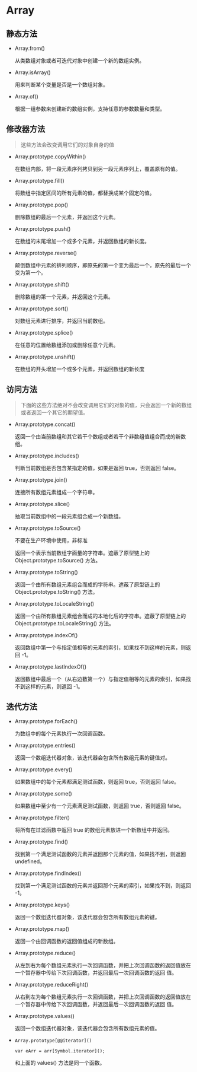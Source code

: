 # Array

## 静态方法

- Array.from()

  从类数组对象或者可迭代对象中创建一个新的数组实例。

- Array.isArray()

  用来判断某个变量是否是一个数组对象。

- Array.of()

  根据一组参数来创建新的数组实例，支持任意的参数数量和类型。

## 修改器方法

> 这些方法会改变调用它们的对象自身的值

- Array.prototype.copyWithin()

  在数组内部，将一段元素序列拷贝到另一段元素序列上，覆盖原有的值。

- Array.prototype.fill()

  将数组中指定区间的所有元素的值，都替换成某个固定的值。

- Array.prototype.pop()

  删除数组的最后一个元素，并返回这个元素。

- Array.prototype.push()

  在数组的末尾增加一个或多个元素，并返回数组的新长度。

- Array.prototype.reverse()

  颠倒数组中元素的排列顺序，即原先的第一个变为最后一个，原先的最后一个变为第一个。

- Array.prototype.shift()

  删除数组的第一个元素，并返回这个元素。

- Array.prototype.sort()

  对数组元素进行排序，并返回当前数组。

- Array.prototype.splice()

  在任意的位置给数组添加或删除任意个元素。

- Array.prototype.unshift()

  在数组的开头增加一个或多个元素，并返回数组的新长度

## 访问方法

> 下面的这些方法绝对不会改变调用它们的对象的值，只会返回一个新的数组或者返回一个其它的期望值。

- Array.prototype.concat()

  返回一个由当前数组和其它若干个数组或者若干个非数组值组合而成的新数组。

- Array.prototype.includes()

  判断当前数组是否包含某指定的值，如果是返回 true，否则返回 false。

- Array.prototype.join()

  连接所有数组元素组成一个字符串。

- Array.prototype.slice()

  抽取当前数组中的一段元素组合成一个新数组。

- Array.prototype.toSource()

  不要在生产环境中使用，非标准

  返回一个表示当前数组字面量的字符串。遮蔽了原型链上的 Object.prototype.toSource() 方法。

- Array.prototype.toString()

  返回一个由所有数组元素组合而成的字符串。遮蔽了原型链上的 Object.prototype.toString() 方法。

- Array.prototype.toLocaleString()

  返回一个由所有数组元素组合而成的本地化后的字符串。遮蔽了原型链上的 Object.prototype.toLocaleString() 方法。

- Array.prototype.indexOf()

  返回数组中第一个与指定值相等的元素的索引，如果找不到这样的元素，则返回 -1。

- Array.prototype.lastIndexOf()

  返回数组中最后一个（从右边数第一个）与指定值相等的元素的索引，如果找不到这样的元素，则返回 -1。

## 迭代方法

- Array.prototype.forEach()

  为数组中的每个元素执行一次回调函数。

- Array.prototype.entries()

  返回一个数组迭代器对象，该迭代器会包含所有数组元素的键值对。

- Array.prototype.every()

  如果数组中的每个元素都满足测试函数，则返回 true，否则返回 false。

- Array.prototype.some()

  如果数组中至少有一个元素满足测试函数，则返回 true，否则返回 false。

- Array.prototype.filter()

  将所有在过滤函数中返回 true 的数组元素放进一个新数组中并返回。

- Array.prototype.find()

  找到第一个满足测试函数的元素并返回那个元素的值，如果找不到，则返回 undefined。

- Array.prototype.findIndex()

  找到第一个满足测试函数的元素并返回那个元素的索引，如果找不到，则返回 -1。

- Array.prototype.keys()

  返回一个数组迭代器对象，该迭代器会包含所有数组元素的键。

- Array.prototype.map()

  返回一个由回调函数的返回值组成的新数组。

- Array.prototype.reduce()

  从左到右为每个数组元素执行一次回调函数，并把上次回调函数的返回值放在一个暂存器中传给下次回调函数，并返回最后一次回调函数的返回
  值。
- Array.prototype.reduceRight()

  从右到左为每个数组元素执行一次回调函数，并把上次回调函数的返回值放在一个暂存器中传给下次回调函数，并返回最后一次回调函数的返回
  值。

- Array.prototype.values()

  返回一个数组迭代器对象，该迭代器会包含所有数组元素的值。

- `Array.prototype[@@iterator]()`

  `var eArr = arr[Symbol.iterator]();`

  和上面的 values() 方法是同一个函数。
